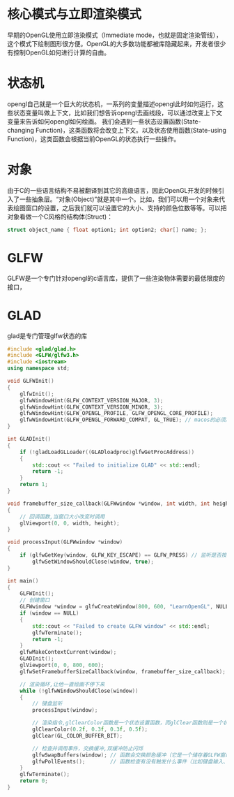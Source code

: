 # 核心模式与立即渲染模式
早期的OpenGL使用立即渲染模式（Immediate mode，也就是固定渲染管线），这个模式下绘制图形很方便。OpenGL的大多数功能都被库隐藏起来，开发者很少有控制OpenGL如何进行计算的自由。
# 状态机
opengl自己就是一个巨大的状态机，一系列的变量描述opengl此时如何运行，这些状态变量叫做上下文，比如我们想告诉opengl去画线段，可以通过改变上下文变量来告诉如何opengl如何绘画。
我们会遇到一些状态设置函数(State-changing Function)，这类函数将会改变上下文。以及状态使用函数(State-using Function)，这类函数会根据当前OpenGL的状态执行一些操作。
# 对象
由于C的一些语言结构不易被翻译到其它的高级语言，因此OpenGL开发的时候引入了一些抽象层。“对象(Object)”就是其中一个。比如，我们可以用一个对象来代表绘图窗口的设置，之后我们就可以设置它的大小、支持的颜色位数等等。可以把对象看做一个C风格的结构体(Struct)：
```c
struct object_name { float option1; int option2; char[] name; };
```

# GLFW
GLFW是一个专门针对opengl的c语言库，提供了一些渲染物体需要的最低限度的接口，

# GLAD
glad是专门管理glfw状态的库
```c++
#include <glad/glad.h>
#include <GLFW/glfw3.h>
#include <iostream>
using namespace std;

void GLFWInit()
{
    glfwInit();
    glfwWindowHint(GLFW_CONTEXT_VERSION_MAJOR, 3);
    glfwWindowHint(GLFW_CONTEXT_VERSION_MINOR, 3);
    glfwWindowHint(GLFW_OPENGL_PROFILE, GLFW_OPENGL_CORE_PROFILE);
    glfwWindowHint(GLFW_OPENGL_FORWARD_COMPAT, GL_TRUE); // macos的必须加上这句话
}

int GLADInit()
{
    if (!gladLoadGLLoader((GLADloadproc)glfwGetProcAddress))
    {
        std::cout << "Failed to initialize GLAD" << std::endl;
        return -1;
    }
    return 1;
}

void framebuffer_size_callback(GLFWwindow *window, int width, int height)
{
    // 回调函数,当窗口大小改变时调用
    glViewport(0, 0, width, height);
}

void processInput(GLFWwindow *window)
{
    if (glfwGetKey(window, GLFW_KEY_ESCAPE) == GLFW_PRESS) // 监听是否按下了esc
        glfwSetWindowShouldClose(window, true);
}

int main()
{
    GLFWInit();
    // 创建窗口
    GLFWwindow *window = glfwCreateWindow(800, 600, "LearnOpenGL", NULL, NULL);
    if (window == NULL)
    {
        std::cout << "Failed to create GLFW window" << std::endl;
        glfwTerminate();
        return -1;
    }
    glfwMakeContextCurrent(window);
    GLADInit();
    glViewport(0, 0, 800, 600);                                        // 设置视口大小,注意前面俩个参数是左下角的位置(范围-1~1)，后面俩个参数是宽高
    glfwSetFramebufferSizeCallback(window, framebuffer_size_callback); // 设置窗口大小改变时的回调函数

    // 渲染循环,让他一直绘画不停下来
    while (!glfwWindowShouldClose(window))
    {
        // 键盘监听
        processInput(window);

        // 渲染指令,glClearColor函数是一个状态设置函数，而glClear函数则是一个状态使用的函数，它使用了当前的状态来获取应该清除为的颜色。
        glClearColor(0.2f, 0.3f, 0.3f, 0.5f);
        glClear(GL_COLOR_BUFFER_BIT);

        // 检查并调用事件，交换缓冲,双缓冲防止闪烁
        glfwSwapBuffers(window); // 函数会交换颜色缓冲（它是一个储存着GLFW窗口每一个像素颜色值的大缓冲），它在这一迭代中被用来绘制，并且将会作为输出显示在屏幕上。
        glfwPollEvents();        // 函数检查有没有触发什么事件（比如键盘输入、鼠标移动等）、更新窗口状态，并调用对应的回调函数（可以通过回调方法手动设置）。
    }
    glfwTerminate();
    return 0;
}
```
